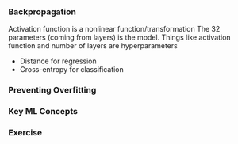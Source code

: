 ### Backpropagation
Activation function is a nonlinear function/transformation
The 32 parameters (coming from layers) is the model. Things like activation function and number of layers are hyperparameters
- Distance for regression
- Cross-entropy for classification 

### Preventing Overfitting
### Key ML Concepts
### Exercise